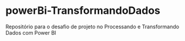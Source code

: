# powerBi-TransformandoDados
Repositório para o desafio de projeto no Processando e Transformando Dados com Power BI
